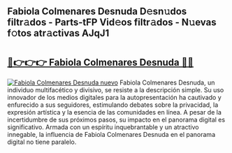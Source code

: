 ## Fabiola Colmenares Desnuda D𝚎sn𝚞dos filtr𝚊dos - Parts-tFP Vid𝚎os filtr𝚊dos - N𝚞evas f𝚘tos atr𝚊ctivas AJqJ1

# <h2><a href="http://mb8vpg.tromn.icu/?c=Fabiola+Colmenares+Desnuda">🔗👉👉👉 Fabiola Colmenares Desnuda 🔗🔗</a></h2>

[![Fabiola Colmenares Desnuda nuevo](https://i.imgur.com/pEAQMta.gif)](http://mb8vpg.tromn.icu/?c=Fabiola+Colmenares+Desnuda)
Fabiola Colmenares Desnuda, un individuo multifacético y divisivo, se resiste a la descripción simple. Su uso innovador de los medios digitales para la autopresentación ha cautivado y enfurecido a sus seguidores, estimulando debates sobre la privacidad, la expresión artística y la esencia de las comunidades en línea. A pesar de la incertidumbre de sus próximos pasos, su impacto en el panorama digital es significativo. Armada con un espíritu inquebrantable y un atractivo innegable, la influencia de Fabiola Colmenares Desnuda en el panorama digital no tiene paralelo.
